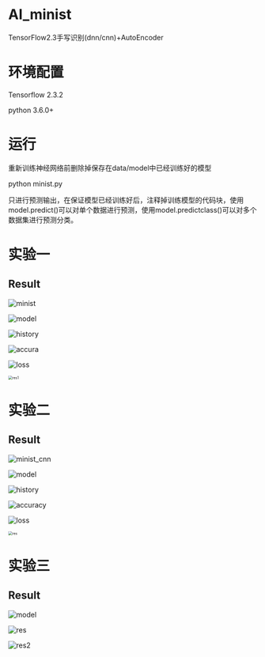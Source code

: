 <!--
 * @Author: Wang Huzhen
 * @Version: 1.0
 * @FilePath: \AI_minist\README.md
 * @Email: 2327253081@qq.com
 * @Date: 2020-12-22 18:47:38
-->
# AI_minist
TensorFlow2.3手写识别(dnn/cnn)+AutoEncoder

# 环境配置

Tensorflow 2.3.2

python 3.6.0+

# 运行

重新训练神经网络前删除掉保存在data/model中已经训练好的模型

python minist.py

只进行预测输出，在保证模型已经训练好后，注释掉训练模型的代码块，使用model.predict()可以对单个数据进行预测，使用model.predictclass()可以对多个数据集进行预测分类。

# 实验一

## Result

![minist](https://github.com/wanghuzhen/AI_minist.git\实验一\minist.png)

![model](https://github.com/wanghuzhen/AI_minist.git\实验一\model.PNG)

<img src="https://github.com/wanghuzhen/AI_minist.git\实验一\history.PNG" alt="history"  />

![accura](https://github.com/wanghuzhen/AI_minist.git\实验一\accura.png)

![loss](https://github.com/wanghuzhen/AI_minist.git\实验一\loss.png)

<img src="https://github.com/wanghuzhen/AI_minist.git\实验一\res1.png" alt="res1" style="zoom:50%;" />

# 实验二

## Result

![minist_cnn](https://github.com/wanghuzhen/AI_minist.git\实验二\minist_cnn.png)

![model](https://github.com/wanghuzhen/AI_minist.git\实验二\model.png)

![history](https://github.com/wanghuzhen/AI_minist.git\实验二\history.png)

![accuracy](https://github.com/wanghuzhen/AI_minist.git\实验二\accuracy.png)

![loss](https://github.com/wanghuzhen/AI_minist.git\实验二\loss.png)

<img src="https://github.com/wanghuzhen/AI_minist.git\实验二\res.png" alt="res" style="zoom:50%;" />

# 实验三

## Result

![model](https://github.com/wanghuzhen/AI_minist.git\实验三\model.PNG)

![res](https://github.com/wanghuzhen/AI_minist.git\实验三\res.png)

![res2](https://github.com/wanghuzhen/AI_minist.git\实验三\res2.png)